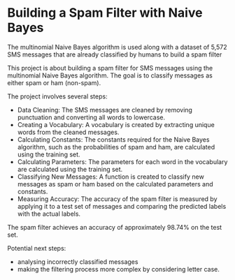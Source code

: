# Building a Spam Filter with Naive Bayes
 The multinomial Naive Bayes algorithm is used along with a dataset of 5,572 SMS messages that are already classified by humans to build a spam filter

This project is about building a spam filter for SMS messages using the multinomial Naive Bayes algorithm. The goal is to classify messages as either spam or ham (non-spam).

The project involves several steps:

- Data Cleaning: The SMS messages are cleaned by removing punctuation and converting all words to lowercase.
- Creating a Vocabulary: A vocabulary is created by extracting unique words from the cleaned messages.
- Calculating Constants: The constants required for the Naive Bayes algorithm, such as the probabilities of spam and ham, are calculated using the training set.
- Calculating Parameters: The parameters for each word in the vocabulary are calculated using the training set.
- Classifying New Messages: A function is created to classify new messages as spam or ham based on the calculated parameters and constants.
- Measuring Accuracy: The accuracy of the spam filter is measured by applying it to a test set of messages and comparing the predicted labels with the actual   labels.

The spam filter achieves an accuracy of approximately 98.74% on the test set. 

Potential next steps: 
- analysing incorrectly classified messages 
- making the filtering process more complex by considering letter case.